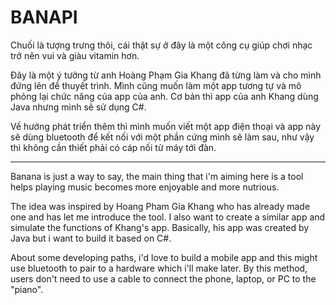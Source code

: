 # BANAPI
Chuối là tượng trưng thôi, cái thật sự ở đây là một công cụ giúp chơi nhạc trở nên vui và giàu vitamin hơn.

Đây là một ý tưởng từ anh Hoàng Phạm Gia Khang đã từng làm và cho mình đứng lên để thuyết trình.
Mình cũng muốn làm một app tương tự và mô phỏng lại chức năng của app của anh.
Cơ bản thì app của anh Khang dùng Java nhưng mình sẽ sử dụng C#.

Về hướng phát triển thêm thì mình muốn viết một app điện thoại và app này sẽ dùng bluetooth để kết nối với một phần cứng mình sẽ làm sau, như vậy thì không cần thiết phải có cáp nối từ máy tới đàn.

---------------------------------------------------------------------------------------------
Banana is just a way to say, the main thing that i'm aiming here is a tool helps playing music becomes more enjoyable and more nutrious.

The idea was inspired by Hoang Pham Gia Khang who has already made one and has let me introduce the tool.
I also want to create a similar app and simulate the functions of Khang's app.
Basically, his app was created by Java but i want to build it based on C#.

About some developing paths, i'd love to build a mobile app and this might use bluetooth to pair to a hardware which i'll make later. By this method, users don't need to use a cable to connect the phone, laptop, or PC to the "piano".
